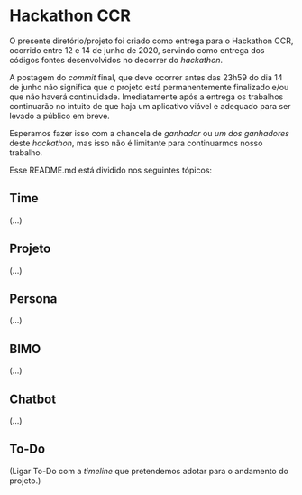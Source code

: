 # Hackathon CCR

O presente diretório/projeto foi criado como entrega para o Hackathon CCR, ocorrido entre 12 e 14 de junho de 2020, servindo como entrega dos códigos fontes desenvolvidos no decorrer do *hackathon*. 

A postagem do *commit* final, que deve ocorrer antes das 23h59 do dia 14 de junho não significa que o projeto está permanentemente finalizado e/ou que não haverá continuidade. Imediatamente após a entrega os trabalhos continuarão no intuito de que haja um aplicativo viável e adequado para ser levado a público em breve.

Esperamos fazer isso com a chancela de *ganhador* ou *um dos ganhadores* deste *hackathon*, mas isso não é limitante para continuarmos nosso trabalho. 

Esse README.md está dividido nos seguintes tópicos:

[Time]: #time
[Projeto]: #projeto
[Persona]: #persona
[BIMO]: #bimo
[Chatbot]: #chatbot
[To-Do]: #to-do

## Time

(...)

## Projeto

(...)

## Persona

(...)

## BIMO

(...)

## Chatbot

(...)

## To-Do

(Ligar To-Do com a *timeline* que pretendemos adotar para o andamento do projeto.)
